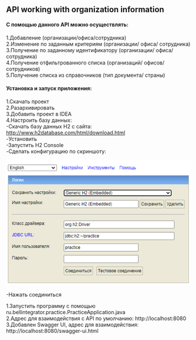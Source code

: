 
## API working with organization information
#### С помощью данного API можно осуществлять:

1.Добавление (организации/офиса/сотрудника)  
2.Изменение по заданным критериям (организации/ офиса/ сотрудника)  
3.Получение по заданному идентификатору (организации/ офиса/ сотрудника)  
4.Получение отфильтрованного списка (организаций/ офисов/ сотрудников)  
5.Получение списка из справочников (тип документа/ страны)  

#### Установка и запуск приложения:

1.Скачать проект  
2.Разархивировать  
3.Добавить проект в IDEA  
4.Настроить базу данных:   
-Скачать базу данных H2 c сайта: http://www.h2database.com/html/download.html  
-Установить  
-Запустить H2 Console  
-Сделать конфигурацию по скриншоту:  

![alt text](screenshots/ConfigH2.png "окно H2 Console")

-Нажать соединиться

1.Запустить программу с помощью ru.bellintegrator.practice.PracticeApplication.java  
2.Адрес для взаимодействия с API по умолчанию: http://localhost:8080  
3.Добавлен Swagger UI, адрес для взаимодействия: http://localhost:8080/swagger-ui.html  

